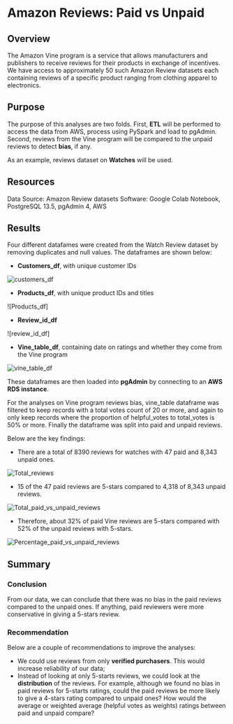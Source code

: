 # Amazon Reviews: Paid vs Unpaid

## Overview
The Amazon Vine program is a service that allows manufacturers and publishers to receive reviews for their products in exchange of incentives. We have access to approximately 50 such Amazon Review datasets each containing reviews of a specific product ranging from clothing apparel to electronics.

## Purpose
The purpose of this analyses are two folds. First, **ETL** will be performed to access the data from AWS, process using PySpark and load to pgAdmin. Second, reviews from the Vine program will be compared to the unpaid reviews to detect **bias**, if any.

As an example, reviews dataset on **Watches** will be used.

## Resources
Data Source: Amazon Review datasets
Software: Google Colab Notebook, PostgreSQL 13.5, pgAdmin 4, AWS

## Results
Four different datafames were created from the Watch Review dataset by removing duplicates and null values. The dataframes are shown below:

- **Customers_df**, with unique customer IDs

![customers_df]()

- **Products_df**, with unique product IDs and titles

![Products_df]

- **Review_id_df**

![review_id_df]

- **Vine_table_df**, containing date on ratings and whether they come from the Vine program

![vine_table_df]()

These dataframes are then loaded into **pgAdmin** by connecting to an **AWS RDS instance**.

For the analyses on Vine program reviews bias, vine_table dataframe was filtered to keep records with a total votes count of 20 or more, and again to only keep records where the proportion of helpful_votes to total_votes is 50% or more. Finally the dataframe was split into paid and unpaid reviews.

Below are the key findings:

- There are a total of 8390 reviews for watches with 47 paid and 8,343 unpaid ones.

![Total_reviews]()

- 15 of the 47 paid reviews are 5-stars compared to 4,318 of 8,343 unpaid reviews.

![Total_paid_vs_unpaid_reviews]()

- Therefore, about 32% of paid Vine reviews are 5-stars compared with 52% of the unpaid reviews with 5-stars.

![Percentage_paid_vs_unpaid_reviews]()

## Summary

### Conclusion
From our data, we can conclude that there was no bias in the paid reviews compared to the unpaid ones. If anything, paid reviewers were more conservative in giving a 5-stars review.

### Recommendation
Below are a couple of recommendations to improve the analyses:
- We could use reviews from only **verified purchasers**. This would increase reliability of our data;
- Instead of looking at only 5-starts reviews, we could look at the **distribution** of the reviews. For example, although we found no bias in paid reviews for 5-starts ratings, could the paid reviews be more likely to give a 4-stars rating compared to unpaid ones? How would the average or weighted average (helpful votes as weights) ratings between paid and unpaid compare?